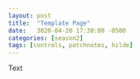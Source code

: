 ```yaml
---
layout: post
title:  "Template Page"
date:   3020-04-20 17:30:00 -0500
categories: [season2]
tags: [controls, patchnotes, hilde]
---
```


Text